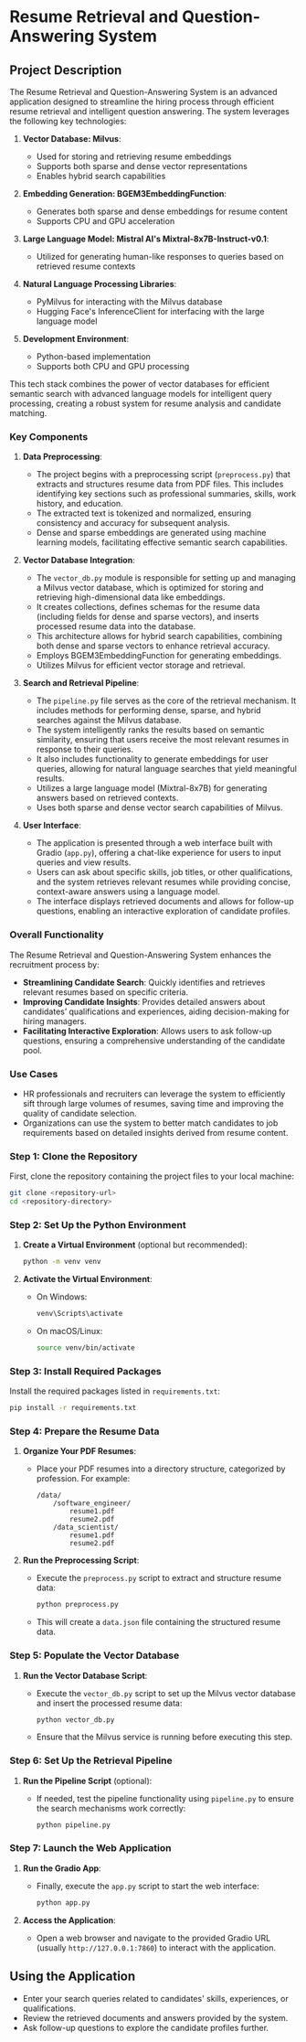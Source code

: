 # Resume Retrieval and Question-Answering System

## Project Description

The Resume Retrieval and Question-Answering System is an advanced application designed to streamline the hiring process through efficient resume retrieval and intelligent question answering. The system leverages the following key technologies:


1. **Vector Database: Milvus**:
   - Used for storing and retrieving resume embeddings
   - Supports both sparse and dense vector representations
   - Enables hybrid search capabilities

2. **Embedding Generation: BGEM3EmbeddingFunction**:
   - Generates both sparse and dense embeddings for resume content
   - Supports CPU and GPU acceleration

3. **Large Language Model: Mistral AI's Mixtral-8x7B-Instruct-v0.1**:
   - Utilized for generating human-like responses to queries based on retrieved resume contexts

4. **Natural Language Processing Libraries**:
   - PyMilvus for interacting with the Milvus database
   - Hugging Face's InferenceClient for interfacing with the large language model

5. **Development Environment**:
   - Python-based implementation
   - Supports both CPU and GPU processing

This tech stack combines the power of vector databases for efficient semantic search with advanced language models for intelligent query processing, creating a robust system for resume analysis and candidate matching.

### Key Components

1. **Data Preprocessing**:
   - The project begins with a preprocessing script (`preprocess.py`) that extracts and structures resume data from PDF files. This includes identifying key sections such as professional summaries, skills, work history, and education.
   - The extracted text is tokenized and normalized, ensuring consistency and accuracy for subsequent analysis.
   - Dense and sparse embeddings are generated using machine learning models, facilitating effective semantic search capabilities.

2. **Vector Database Integration**:
   - The `vector_db.py` module is responsible for setting up and managing a Milvus vector database, which is optimized for storing and retrieving high-dimensional data like embeddings.
   - It creates collections, defines schemas for the resume data (including fields for dense and sparse vectors), and inserts processed resume data into the database.
   - This architecture allows for hybrid search capabilities, combining both dense and sparse vectors to enhance retrieval accuracy.
   - Employs BGEM3EmbeddingFunction for generating embeddings.
   - Utilizes Milvus for efficient vector storage and retrieval.

3. **Search and Retrieval Pipeline**:
   - The `pipeline.py` file serves as the core of the retrieval mechanism. It includes methods for performing dense, sparse, and hybrid searches against the Milvus database.
   - The system intelligently ranks the results based on semantic similarity, ensuring that users receive the most relevant resumes in response to their queries.
   - It also includes functionality to generate embeddings for user queries, allowing for natural language searches that yield meaningful results.
   - Utilizes a large language model (Mixtral-8x7B) for generating answers based on retrieved contexts.
   - Uses both sparse and dense vector search capabilities of Milvus.

4. **User Interface**:
   - The application is presented through a web interface built with Gradio (`app.py`), offering a chat-like experience for users to input queries and view results.
   - Users can ask about specific skills, job titles, or other qualifications, and the system retrieves relevant resumes while providing concise, context-aware answers using a language model.
   - The interface displays retrieved documents and allows for follow-up questions, enabling an interactive exploration of candidate profiles.

### Overall Functionality

The Resume Retrieval and Question-Answering System enhances the recruitment process by:
- **Streamlining Candidate Search**: Quickly identifies and retrieves relevant resumes based on specific criteria.
- **Improving Candidate Insights**: Provides detailed answers about candidates’ qualifications and experiences, aiding decision-making for hiring managers.
- **Facilitating Interactive Exploration**: Allows users to ask follow-up questions, ensuring a comprehensive understanding of the candidate pool.

### Use Cases

- HR professionals and recruiters can leverage the system to efficiently sift through large volumes of resumes, saving time and improving the quality of candidate selection.
- Organizations can use the system to better match candidates to job requirements based on detailed insights derived from resume content.

### Step 1: Clone the Repository

First, clone the repository containing the project files to your local machine:

```bash
git clone <repository-url>
cd <repository-directory>
```

### Step 2: Set Up the Python Environment

1. **Create a Virtual Environment** (optional but recommended):

   ```bash
   python -m venv venv
   ```

2. **Activate the Virtual Environment**:
   - On Windows:

     ```bash
     venv\Scripts\activate
     ```
   - On macOS/Linux:

     ```bash
     source venv/bin/activate
     ```

### Step 3: Install Required Packages

Install the required packages listed in `requirements.txt`:

```bash
pip install -r requirements.txt
```

### Step 4: Prepare the Resume Data

1. **Organize Your PDF Resumes**:
   - Place your PDF resumes into a directory structure, categorized by profession. For example:

     ```
     /data/
         /software_engineer/
             resume1.pdf
             resume2.pdf
         /data_scientist/
             resume1.pdf
             resume2.pdf
     ```

2. **Run the Preprocessing Script**:
   - Execute the `preprocess.py` script to extract and structure resume data:

     ```bash
     python preprocess.py
     ```
   - This will create a `data.json` file containing the structured resume data.

### Step 5: Populate the Vector Database

1. **Run the Vector Database Script**:
   - Execute the `vector_db.py` script to set up the Milvus vector database and insert the processed resume data:

     ```bash
     python vector_db.py
     ```
   - Ensure that the Milvus service is running before executing this step.

### Step 6: Set Up the Retrieval Pipeline

1. **Run the Pipeline Script** (optional):
   - If needed, test the pipeline functionality using `pipeline.py` to ensure the search mechanisms work correctly:

     ```bash
     python pipeline.py
     ```

### Step 7: Launch the Web Application

1. **Run the Gradio App**:
   - Finally, execute the `app.py` script to start the web interface:

     ```bash
     python app.py
     ```

2. **Access the Application**:
   - Open a web browser and navigate to the provided Gradio URL (usually `http://127.0.0.1:7860`) to interact with the application.

## Using the Application

- Enter your search queries related to candidates' skills, experiences, or qualifications.
- Review the retrieved documents and answers provided by the system.
- Ask follow-up questions to explore the candidate profiles further.